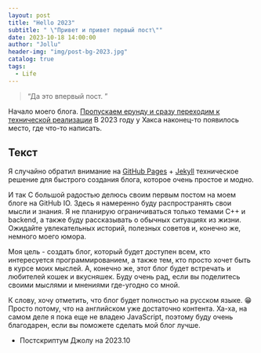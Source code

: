 ```yaml
---
layout: post
title: "Hello 2023"
subtitle: " \"Привет и привет первый пост\""
date: 2023-10-18 14:00:00
author: "Jollu"
header-img: "img/post-bg-2023.jpg"
catalog: true
tags:
  - Life
---
```


> “Да это впервый пост. ”

Начало моего блога.
[Пропускаем ерунду и сразу переходим к технической реализации](#build)
В 2023 году у Хакса наконец-то появилось место, где что-то написать.

<p id = "build"></p>

## Текст

Я случайно обратил внимание на [GitHub Pages](https://pages.github.com/) + [Jekyll](http://jekyllrb.com/) техническое
решение для быстрого создания блога, которое очень простое и модно.


И так С большой радостью делюсь своим первым постом на моем блоге на GitHub IO. Здесь я намеренно буду
распространять свои мысли и знания. Я не планирую ограничиваться только темами C++ и backend, а также буду рассказывать
о обычных ситуациях из жизни. Ожидайте увлекательных историй, полезных советов и, конечно же, немного моего юмора.

Моя цель - создать блог, который будет доступен всем, кто интересуется программированием, а также тем, кто просто хочет
быть в курсе моих мыслей. А, конечно же, этот блог будет встречать и любителей кошек и вкусняшек. Буду очень рад, если
вы поделитесь своими мыслями и мнениями где-угодно со мной.

К слову, хочу отметить, что блог будет полностью на русском языке. 😁 Просто потому, что на английском уже достаточно
контента. Ха-ха, на самом деле я пока еще не владею JavaScript, поэтому буду очень благодарен, если вы поможете сделать
мой блог лучше.

- Постскриптум Джолу на 2023.10